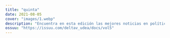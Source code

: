 ```yaml
---
title: "quinta"
date: 2021-08-05
cover: "images/1.webp"
description: "Encuentra en esta edición las mejores noticias en políticas aeroespaciales, nuevas tecnologías en propulsión y cohetería, sector público y privado, propulsión en otros mundos y opinión. Además, puedes enterarte de los lanzamientos de la semana y participar en el sorteo de dos llaveros personalizados resolviendo nuestro crucigrama. ΔV Launch Log, la revista del semillero de cohetería y propulsión Delta V de la Universidad de Antioquia, adscrito al grupo de investigación Astra. Tu revista de ciencia de cohetes en español"
ossuu: "https://issuu.com/deltav_udea/docs/vol5"
---
```

